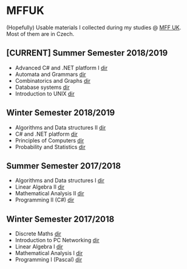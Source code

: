 # MFFUK

(Hopefully) Usable materials I collected during my studies @ [MFF UK](https://www.mff.cuni.cz/studium/bcmgr/ok/ib3a23.htm).  
Most of them are in Czech.

## \[CURRENT\] Summer Semester 2018/2019
- Advanced C# and .NET platform I [dir](./C%23%20and%20.NET/README.md)
- Automata and Grammars [dir](./Automata%20and%20Grammars/README.md)
- Combinatorics and Graphs [dir](./Combinatorics%20and%20Graphs/README.md)
- Database systems [dir](./Database%20Systems/README.md)
- Introduction to UNIX [dir](./Introduction%20to%20UNIX/README.md)
## Winter Semester 2018/2019
- Algorithms and Data structures II [dir](./Algorithms%20and%20Data%20structures/README.md)
- C# and .NET platform [dir](./C%23%20and%20.NET/README.md)
- Principles of Computers [dir](./Principles%20of%20Computers/README.md)
- Probability and Statistics [dir](./Probability%20and%20Statistics/README.md)
## Summer Semester 2017/2018
- Algorithms and Data structures I [dir](./Algorithms%20and%20Data%20structures/README.md)
- Linear Algebra II [dir](./Linear%20Algebra/README.md)
- Mathematical Analysis II [dir](./Mathematical%20Analysis/README.md)
- Programming II (C#) [dir](./Programming/README.md)
## Winter Semester 2017/2018
- Discrete Maths [dir](./Discrete%20Maths/README.html)
- Introduction to PC Networking [dir](./Introduction%20to%20PC%20Networking/README.md)
- Linear Algebra I [dir](./Linear%20Algebra/README.md)
- Mathematical Analysis I [dir](./Mathematical%20Analysis/README.md)
- Programming I (Pascal) [dir](./Programming/README.md)
